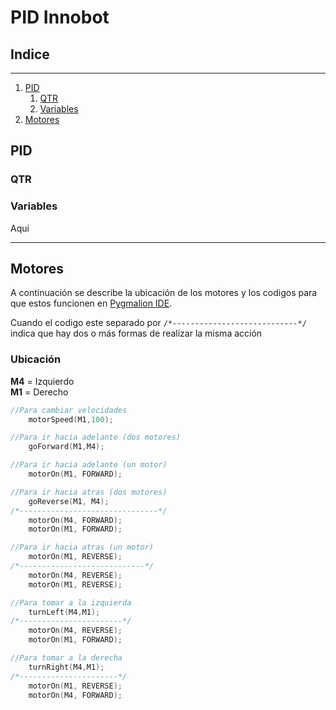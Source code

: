 # PID Innobot

## Indice
---
1. [PID](#pid)
    1. [QTR](#qtr)
    2. [Variables](#variables)
2. [Motores](#motores) 

## PID
### QTR
### Variables
Aqui

---
## Motores
A continuación se describe la ubicación de los motores y los codigos para que estos funcionen en [Pygmalion IDE](https://pygmalion.tech/software/).

Cuando el codigo este separado por `/*----------------------------*/`
indica que hay dos o más formas de realizar la misma acción

### Ubicación

**M4** = Izquierdo <br>
**M1** = Derecho

```c++
//Para cambiar velocidades
    motorSpeed(M1,100);
```
```c++
//Para ir hacia adelante (dos motores)
    goForward(M1,M4);
```
```c++
//Para ir hacia adelante (un motor)
    motorOn(M1, FORWARD);
```
```c++
//Para ir hacia atras (dos motores)
    goReverse(M1, M4);
/*-------------------------------*/
    motorOn(M4, FORWARD);
    motorOn(M1, FORWARD);
```
```c++
//Para ir hacia atras (un motor)
    motorOn(M1, REVERSE);
/*----------------------------*/
    motorOn(M4, REVERSE);
    motorOn(M1, REVERSE);
```
```c++
//Para tomar a la izquierda
    turnLeft(M4,M1);
/*-----------------------*/
    motorOn(M4, REVERSE);
    motorOn(M1, FORWARD);
```
```c++
//Para tomar a la derecha
    turnRight(M4,M1);
/*----------------------*/
    motorOn(M1, REVERSE);
    motorOn(M4, FORWARD);
```